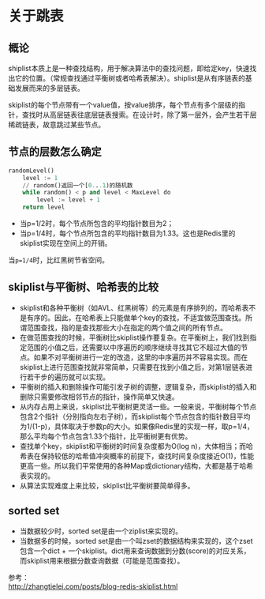 # 关于跳表

## 概论

shiplist本质上是一种查找结构，用于解决算法中的查找问题，即给定key，快速找出它的位置。（常规查找通过平衡树或者哈希表解决）。shiplist是从有序链表的基础发展而来的多层链表。

skiplist的每个节点带有一个value值，按value排序，每个节点有多个层级的指针，查找时从高层链表往底层链表搜索。在设计时，除了第一层外，会产生若干层稀疏链表，故意跳过某些节点。

## 节点的层数怎么确定

```python
randomLevel()
    level := 1
    // random()返回一个[0...1)的随机数
    while random() < p and level < MaxLevel do
        level := level + 1
    return level
```

+ 当p=1/2时，每个节点所包含的平均指针数目为2；
+ 当p=1/4时，每个节点所包含的平均指针数目为1.33。这也是Redis里的skiplist实现在空间上的开销。

当`p=1/4`时，比红黑树节省空间。

## skiplist与平衡树、哈希表的比较

+ skiplist和各种平衡树（如AVL、红黑树等）的元素是有序排列的，而哈希表不是有序的。因此，在哈希表上只能做单个key的查找，不适宜做范围查找。所谓范围查找，指的是查找那些大小在指定的两个值之间的所有节点。
+ 在做范围查找的时候，平衡树比skiplist操作要复杂。在平衡树上，我们找到指定范围的小值之后，还需要以中序遍历的顺序继续寻找其它不超过大值的节点。如果不对平衡树进行一定的改造，这里的中序遍历并不容易实现。而在skiplist上进行范围查找就非常简单，只需要在找到小值之后，对第1层链表进行若干步的遍历就可以实现。
+ 平衡树的插入和删除操作可能引发子树的调整，逻辑复杂，而skiplist的插入和删除只需要修改相邻节点的指针，操作简单又快速。
+ 从内存占用上来说，skiplist比平衡树更灵活一些。一般来说，平衡树每个节点包含2个指针（分别指向左右子树），而skiplist每个节点包含的指针数目平均为1/(1-p)，具体取决于参数p的大小。如果像Redis里的实现一样，取p=1/4，那么平均每个节点包含1.33个指针，比平衡树更有优势。
+ 查找单个key，skiplist和平衡树的时间复杂度都为O(log n)，大体相当；而哈希表在保持较低的哈希值冲突概率的前提下，查找时间复杂度接近O(1)，性能更高一些。所以我们平常使用的各种Map或dictionary结构，大都是基于哈希表实现的。
+ 从算法实现难度上来比较，skiplist比平衡树要简单得多。

## sorted set

+ 当数据较少时，sorted set是由一个ziplist来实现的。
+ 当数据多的时候，sorted set是由一个叫zset的数据结构来实现的，这个zset包含一个dict + 一个skiplist。dict用来查询数据到分数(score)的对应关系，而skiplist用来根据分数查询数据（可能是范围查找）。

参考：  
<http://zhangtielei.com/posts/blog-redis-skiplist.html>